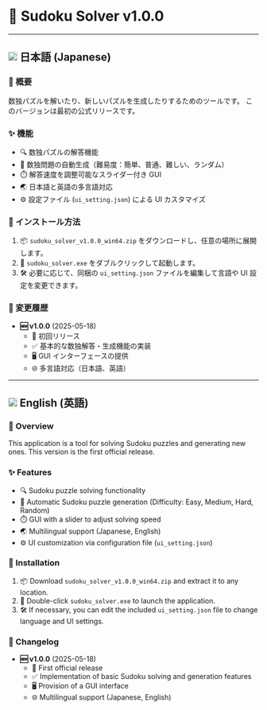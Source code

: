 # 🧩 Sudoku Solver v1.0.0

---

## <img src="https://flagcdn.com/w40/jp.png" style="border: 1px solid #ccc; border-radius: 0px;"> 日本語 (Japanese)

### 📝 概要
数独パズルを解いたり、新しいパズルを生成したりするためのツールです。
このバージョンは最初の公式リリースです。

### ✨ 機能
- 🔍 数独パズルの解答機能
- 🎲 数独問題の自動生成（難易度：簡単、普通、難しい、ランダム）
- ⏱️ 解答速度を調整可能なスライダー付き GUI
- 🌏 日本語と英語の多言語対応
- ⚙️ 設定ファイル (`ui_setting.json`) による UI カスタマイズ

### 💾 インストール方法
1. 📦 `sudoku_solver_v1.0.0_win64.zip` をダウンロードし、任意の場所に展開します。
2. 🚀 `sudoku_solver.exe` をダブルクリックして起動します。
3. 🛠️ 必要に応じて、同梱の `ui_setting.json` ファイルを編集して言語や UI 設定を変更できます。

### 📅 変更履歴
- **🆕 v1.0.0** (2025-05-18)
  - 🎉 初回リリース
  - ✅ 基本的な数独解答・生成機能の実装
  - 🖥️ GUI インターフェースの提供
  - 🌐 多言語対応（日本語、英語）

---

## <img src="https://flagcdn.com/w40/gb.png" style="border: 1px solid #ccc; border-radius: 0px;"> English (英語)

### 📝 Overview
This application is a tool for solving Sudoku puzzles and generating new ones.
This version is the first official release.

### ✨ Features
- 🔍 Sudoku puzzle solving functionality
- 🎲 Automatic Sudoku puzzle generation (Difficulty: Easy, Medium, Hard, Random)
- ⏱️ GUI with a slider to adjust solving speed
- 🌏 Multilingual support (Japanese, English)
- ⚙️ UI customization via configuration file (`ui_setting.json`)

### 💾 Installation
1. 📦 Download `sudoku_solver_v1.0.0_win64.zip` and extract it to any location.
2. 🚀 Double-click `sudoku_solver.exe` to launch the application.
3. 🛠️ If necessary, you can edit the included `ui_setting.json` file to change language and UI settings.

### 📅 Changelog
- **🆕 v1.0.0** (2025-05-18)
  - 🎉 First official release
  - ✅ Implementation of basic Sudoku solving and generation features
  - 🖥️ Provision of a GUI interface
  - 🌐 Multilingual support (Japanese, English)

